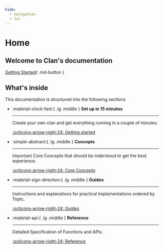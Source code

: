 ```yaml
---
hide:
  - navigation
  - toc
---
```


# Home

## Welcome to **Clan**'s documentation

[Getting Started](./getting-started/index.md){ .md-button }

## What's inside

This documentation is structured into the following sections

<div class="grid cards" markdown>

-   :material-clock-fast:{ .lg .middle } __Set up in 15 minutes__

    ---

    Create your own clan and get everything
    running in a couple of minutes.

    [:octicons-arrow-right-24: Getting started](./getting-started/index.md)

-   :simple-abstract:{ .lg .middle } __Concepts__

    ---

    Important Core Concepts that should be inderstood to get the best experience.

    [:octicons-arrow-right-24: Core Concepts](./concepts/index.md)

-   :material-sign-direction:{ .lg .middle } __Guides__

    ---

    Instructions and explanations for practical Implementations ordered by Topic.

    [:octicons-arrow-right-24: Guides](./manual/index.md)

-   :material-api:{ .lg .middle } __Reference__

    ---

    Detailed Specification of Functions and APIs.

    [:octicons-arrow-right-24: Reference](./reference/index.md)

</div>
